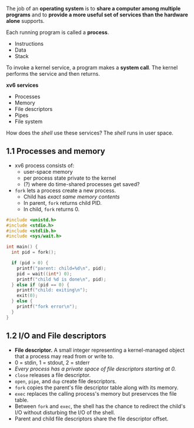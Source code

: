 The job of an **operating system** is to **share a computer among multiple programs** and to **provide a more useful set of services than the hardware alone** supports.

Each running program is called a **process**.
* Instructions
* Data
* Stack

To invoke a kernel service, a program makes a **system call**. The kernel performs the service and then returns.

**xv6 services**
* Processes
* Memory
* File descriptors
* Pipes
* File system

How does the _shell_ use these services? The _shell_ runs in user space.


## 1.1 Processes and memory

* xv6 process consists of:
  * user-space memory
  * per process state private to the kernel
  * (?) where do time-shared processes get saved?
* `fork` lets a process create a new process.
  * Child has _exact same memory contents_
  * In parent, `fork` returns child PID.
  * In child, `fork` returns 0.


```cpp
#include <unistd.h>
#include <stdio.h>
#include <stdlib.h>
#include <sys/wait.h>

int main() {
  int pid = fork();

  if (pid > 0) {
    printf("parent: child=%d\n", pid);
    pid = wait((int*) 0);
    printf("child %d is done\n", pid);
  } else if (pid == 0) {
    printf("child: exiting\n");
    exit(0);
  } else {
    printf("fork error\n");
  }
}
```

## 1.2 I/O and File descriptors
* **File descriptor.** A small integer representing a kernel-managed object that a process may read from or write to.
* 0 = stdin, 1 = stdout, 2 = stderr
* _Every process has a private space of file descriptors starting at 0._
* `close` releases a file descriptor.
* `open`, `pipe`, and `dup` create file descriptors.
* `fork` copies the parent's file descriptor table along with its memory.
* `exec` replaces the calling process's memory but preservces the file table.
* Between `fork` and `exec`, the shell has the chance to redirect the child's I/O without disturbing the I/O of the shell.
* Parent and child file descriptors share the file descriptor offset.

